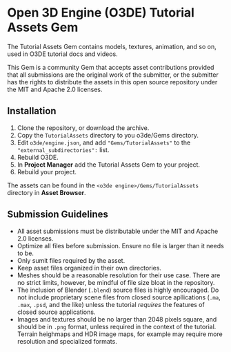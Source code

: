 # Open 3D Engine (O3DE) Tutorial Assets Gem

The Tutorial Assets Gem contains models, textures, animation, and so on, used in O3DE tutorial docs and videos.

This Gem is a community Gem that accepts asset contributions provided that all submissions are the original work of the submitter, or the submitter has the rights to distribute the assets in this open source repository under the MIT and Apache 2.0 licenses.

## Installation

1. Clone the repository, or download the archive.
1. Copy the `TutorialAssets` directory to you o3de/Gems directory.
1. Edit `o3de/engine.json`, and add `"Gems/TutorialAssets"` to the `"external_subdirectories":` list.
1. Rebuild O3DE.
1. In **Project Manager** add the Tutorial Assets Gem to your project.
1. Rebuild your project.

The assets can be found in the `<o3de engine>/Gems/TutorialAssets` directory in **Asset Browser**.

## Submission Guidelines

* All asset submissions must be distributable under the MIT and Apache 2.0 licenses.
* Optimize all files before submission. Ensure no file is larger than it needs to be.
* Only sumit files required by the asset.
* Keep asset files organized in their own directories.
* Meshes should be a reasonable resolution for their use case. There are no strict limits, however, be mindful of file size bloat in the repository.
* The inclusion of Blender (`.blend`) source files is highly encouraged. Do not include proprietary scene files from closed source apllications (`.ma`, `.max`, `.psd`, and the like) unless the tutorial *requires* the features of closed source applications.
* Images and textures should be no larger than 2048 pixels square, and should be in `.png` format, unless required in the context of the tutorial. Terrain heighmaps and HDR image maps, for example may require more resolution and specialized formats.
